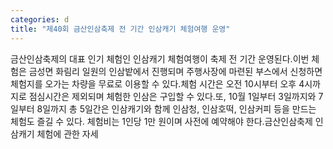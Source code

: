 ```yaml
---
categories: d
title: "제40회 금산인삼축제 전 기간 인삼캐기 체험여행 운영"
---
```

금산인삼축제의 대표 인기 체험인 인삼캐기 체험여행이 축제 전 기간 운영된다.이번 체험은 금성면 화림리 일원의 인삼밭에서 진행되며 주행사장에 마련된 부스에서 신청하면 체험지를 오가는 차량을 무료로 이용할 수 있다.체험 시간은 오전 10시부터 오후 4시까지로 점심시간은 제외되며 체험한 인삼은 구입할 수 있다.또, 10월 1일부터 3일까지와 7일부터 8일까지 총 5일간은 인삼캐기와 함께 인삼청, 인삼호떡, 인삼커피 등을 만드는 체험도 즐길 수 있다. 체험비는 1인당 1만 원이며 사전에 예약해야 한다.금산인삼축제 인삼캐기 체험에 관한 자세